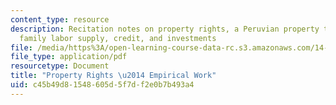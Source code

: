 ```yaml
---
content_type: resource
description: Recitation notes on property rights, a Peruvian property titling program,
  family labor supply, credit, and investments
file: /media/https%3A/open-learning-course-data-rc.s3.amazonaws.com/14-771-development-economics-microeconomic-issues-and-policy-models-fall-2008/c45b49d81548605d5f7df2e0b7b493a4_rec11.pdf
file_type: application/pdf
resourcetype: Document
title: "Property Rights \u2014 Empirical Work"
uid: c45b49d8-1548-605d-5f7d-f2e0b7b493a4
---
```


